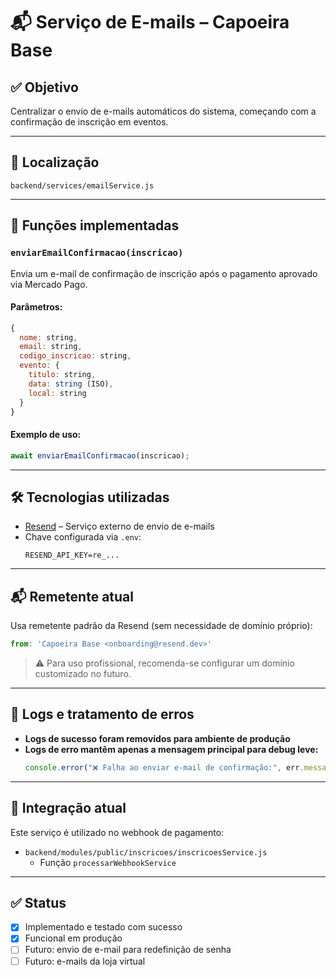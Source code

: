  # 📬 Serviço de E-mails – Capoeira Base

## ✅ Objetivo

Centralizar o envio de e-mails automáticos do sistema, começando com a confirmação de inscrição em eventos.

---

## 📂 Localização

`backend/services/emailService.js`

---

## 🚀 Funções implementadas

### `enviarEmailConfirmacao(inscricao)`

Envia um e-mail de confirmação de inscrição após o pagamento aprovado via Mercado Pago.

#### Parâmetros:
```js
{
  nome: string,
  email: string,
  codigo_inscricao: string,
  evento: {
    titulo: string,
    data: string (ISO),
    local: string
  }
}
```

#### Exemplo de uso:
```js
await enviarEmailConfirmacao(inscricao);
```

---

## 🛠️ Tecnologias utilizadas

- [Resend](https://resend.com/) – Serviço externo de envio de e-mails
- Chave configurada via `.env`:
  ```
  RESEND_API_KEY=re_...
  ```

---

## 📬 Remetente atual

Usa remetente padrão da Resend (sem necessidade de domínio próprio):

```js
from: 'Capoeira Base <onboarding@resend.dev>'
```

> ⚠️ Para uso profissional, recomenda-se configurar um domínio customizado no futuro.

---

## 🧪 Logs e tratamento de erros

- **Logs de sucesso foram removidos para ambiente de produção**
- **Logs de erro mantêm apenas a mensagem principal para debug leve:**
  ```js
  console.error("❌ Falha ao enviar e-mail de confirmação:", err.message);
  ```

---

## 🧩 Integração atual

Este serviço é utilizado no webhook de pagamento:

- `backend/modules/public/inscricoes/inscricoesService.js`
  - Função `processarWebhookService`

---

## ✅ Status

- [x] Implementado e testado com sucesso  
- [x] Funcional em produção  
- [ ] Futuro: envio de e-mail para redefinição de senha  
- [ ] Futuro: e-mails da loja virtual
